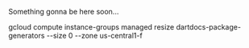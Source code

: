 Something gonna be here soon...

gcloud compute instance-groups managed resize dartdocs-package-generators --size 0 --zone us-central1-f